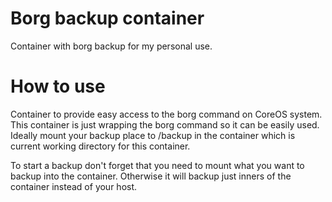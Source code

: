 # Borg backup container
Container with borg backup for my personal use.

# How to use
Container to provide easy access to the borg command on CoreOS system.
This container is just wrapping the borg command so it can be easily used.
Ideally mount your backup place to /backup in the container which is 
current working directory for this container.

To start a backup don't forget that you need to mount what you want to 
backup into the container. Otherwise it will backup just inners of the
container instead of your host.

